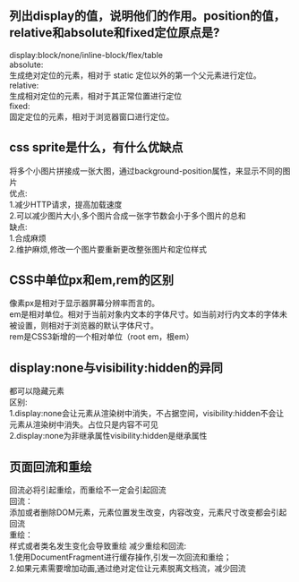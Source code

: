 ## 列出display的值，说明他们的作用。position的值， relative和absolute和fixed定位原点是?
display:block/none/inline-block/flex/table  
absolute:  
生成绝对定位的元素，相对于 static 定位以外的第一个父元素进行定位。  
relative:  
生成相对定位的元素，相对于其正常位置进行定位  
fixed:  
固定定位的元素，相对于浏览器窗口进行定位。
## css sprite是什么，有什么优缺点
将多个小图片拼接成一张大图，通过background-position属性，来显示不同的图片  
优点:  
1.减少HTTP请求，提高加载速度  
2.可以减少图片大小,多个图片合成一张字节数会小于多个图片的总和  
缺点:  
1.合成麻烦  
2.维护麻烦,修改一个图片要重新更改整张图片和定位样式  

## CSS中单位px和em,rem的区别
像素px是相对于显示器屏幕分辨率而言的。  
em是相对单位。相对于当前对象内文本的字体尺寸。如当前对行内文本的字体未被设置，则相对于浏览器的默认字体尺寸。   
rem是CSS3新增的一个相对单位（root em，根em）

## display:none与visibility:hidden的异同
都可以隐藏元素  
区别:  
1.display:none会让元素从渲染树中消失，不占据空间，visibility:hidden不会让元素从渲染树中消失。占位只是内容不可见  
2.display:none为非继承属性visibility:hidden是继承属性


## 页面回流和重绘
回流必将引起重绘，而重绘不一定会引起回流  
回流：  
添加或者删除DOM元素，元素位置发生改变，内容改变，元素尺寸改变都会引起回流  
重绘：  
样式或者类名发生变化会导致重绘
减少重绘和回流:  
1.使用DocumentFragment进行缓存操作,引发一次回流和重绘；  
2.如果元素需要增加动画,通过绝对定位让元素脱离文档流，减少回流

